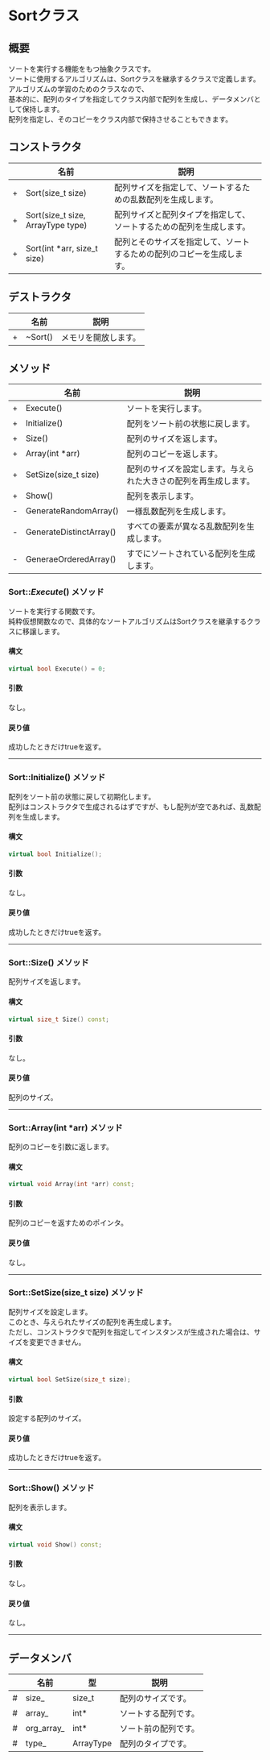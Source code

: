 # Sortクラス

## 概要
ソートを実行する機能をもつ抽象クラスです。  
ソートに使用するアルゴリズムは、Sortクラスを継承するクラスで定義します。  
アルゴリズムの学習のためのクラスなので、  
基本的に、配列のタイプを指定してクラス内部で配列を生成し、データメンバとして保持します。  
配列を指定し、そのコピーをクラス内部で保持させることもできます。  

## コンストラクタ
| |名前|説明|
|---|----|----|
|+|Sort(size_t size)|配列サイズを指定して、ソートするための乱数配列を生成します。|
|+|Sort(size_t size, ArrayType type)|配列サイズと配列タイプを指定して、ソートするための配列を生成します。|
|+|Sort(int *arr, size_t size)|配列とそのサイズを指定して、ソートするための配列のコピーを生成します。|

## デストラクタ
| |名前|説明|
|---|----|----|
|+|~Sort()|メモリを開放します。|

## メソッド
| |名前|説明|
|---|----|----|
|+|Execute()|ソートを実行します。|
|+|Initialize()|配列をソート前の状態に戻します。|
|+|Size()|配列のサイズを返します。|
|+|Array(int *arr)|配列のコピーを返します。|
|+|SetSize(size_t size)|配列のサイズを設定します。与えられた大きさの配列を再生成します。|
|+|Show()|配列を表示します。|
|-|GenerateRandomArray()|一様乱数配列を生成します。|
|-|GenerateDistinctArray()|すべての要素が異なる乱数配列を生成します。|
|-|GeneraeOrderedArray()|すでにソートされている配列を生成します。|

### Sort::_Execute_() メソッド

ソートを実行する関数です。  
純粋仮想関数なので、具体的なソートアルゴリズムはSortクラスを継承するクラスに移譲します。

#### 構文
```c++
virtual bool Execute() = 0;
```

#### 引数  
なし。

#### 戻り値  
成功したときだけtrueを返す。

---
### Sort::Initialize() メソッド

配列をソート前の状態に戻して初期化します。  
配列はコンストラクタで生成されるはずですが、もし配列が空であれば、乱数配列を生成します。

#### 構文
```c++
virtual bool Initialize();
```

#### 引数  
なし。

#### 戻り値  
成功したときだけtrueを返す。

---
### Sort::Size() メソッド

配列サイズを返します。

#### 構文
```c++
virtual size_t Size() const;
```

#### 引数  
なし。

#### 戻り値  
配列のサイズ。

---
### Sort::Array(int *arr) メソッド

配列のコピーを引数に返します。

#### 構文
```c++
virtual void Array(int *arr) const;
```

#### 引数  
配列のコピーを返すためのポインタ。

#### 戻り値  
なし。

---
### Sort::SetSize(size_t size) メソッド

配列サイズを設定します。  
このとき、与えられたサイズの配列を再生成します。  
ただし、コンストラクタで配列を指定してインスタンスが生成された場合は、サイズを変更できません。

#### 構文
```c++
virtual bool SetSize(size_t size);
```

#### 引数  
設定する配列のサイズ。

#### 戻り値  
成功したときだけtrueを返す。

---
### Sort::Show() メソッド
配列を表示します。

#### 構文
```c++
virtual void Show() const;
```

#### 引数  
なし。

#### 戻り値  
なし。

---

## データメンバ
| |名前|型|説明|
|---|---|----|----|
|#|size_|size_t|配列のサイズです。|
|#|array_|int*|ソートする配列です。|
|#|org_array_|int*|ソート前の配列です。|
|#|type_|ArrayType|配列のタイプです。|
